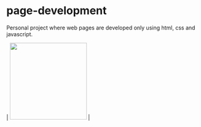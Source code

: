 # page-development
Personal project where web pages are developed only using html, css and javascript.


| <img src="https://github.com/Vicwell28/page-development/tree/main/assets/img/1.png" width="200"/>  | 
